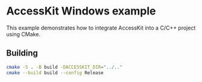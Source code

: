 # AccessKit Windows example

This example demonstrates how to integrate AccessKit into a C/C++ project using CMake.

## Building

```bash
cmake -S . -B build -DACCESSKIT_DIR="../.."
cmake --build build --config Release
```

